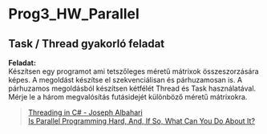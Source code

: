 # Prog3_HW_Parallel

## Task / Thread gyakorló feladat
**Feladat:**  
Készítsen egy programot ami tetszőleges méretű mátrixok összeszorzására képes.
A megoldást készítse el szekvenciálisan és párhuzamosan is.
A párhuzamos megoldásból készítsen kétfélét Thread és Task használatával.
Mérje le a három megvalósítás futásidejét különböző méretű mátrixokra.

> [Threading in C# - Joseph Albahari](http://www.albahari.com/threading/)  
> [Is Parallel Programming Hard, And, If So, What Can You Do About It?](https://mirrors.edge.kernel.org/pub/linux/kernel/people/paulmck/perfbook/perfbook.2017.01.02a.pdf)
